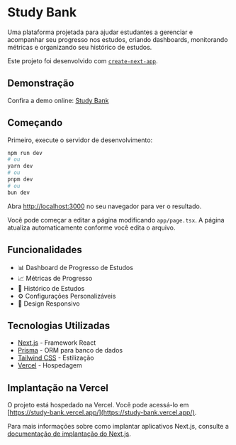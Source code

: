# Study Bank

Uma plataforma projetada para ajudar estudantes a gerenciar e acompanhar seu progresso nos estudos, criando dashboards, monitorando métricas e organizando seu histórico de estudos.

Este projeto foi desenvolvido com [`create-next-app`](https://nextjs.org/docs/app/api-reference/cli/create-next-app).

## Demonstração

Confira a demo online: [Study Bank](https://study-bank.vercel.app/)

## Começando

Primeiro, execute o servidor de desenvolvimento:

```bash
npm run dev
# ou
yarn dev
# ou
pnpm dev
# ou
bun dev
```

Abra [http://localhost:3000](http://localhost:3000) no seu navegador para ver o resultado.

Você pode começar a editar a página modificando `app/page.tsx`. A página atualiza automaticamente conforme você edita o arquivo.

## Funcionalidades

- 📊 Dashboard de Progresso de Estudos
- 📈 Métricas de Progresso
- 📝 Histórico de Estudos
- ⚙️ Configurações Personalizáveis
- 📱 Design Responsivo

## Tecnologias Utilizadas

- [Next.js](https://nextjs.org/) - Framework React
- [Prisma](https://www.prisma.io/) - ORM para banco de dados
- [Tailwind CSS](https://tailwindcss.com/) - Estilização
- [Vercel](https://vercel.com/) - Hospedagem

## Implantação na Vercel

O projeto está hospedado na Vercel. Você pode acessá-lo em [https://study-bank.vercel.app/](https://study-bank.vercel.app/).

Para mais informações sobre como implantar aplicativos Next.js, consulte a [documentação de implantação do Next.js](https://nextjs.org/docs/app/building-your-application/deploying).
